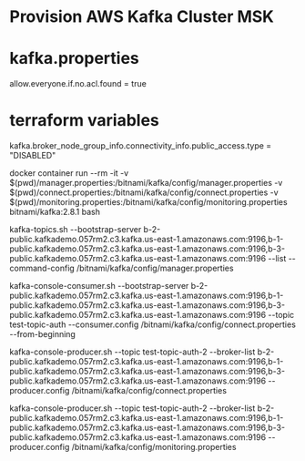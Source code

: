 # Provision AWS Kafka Cluster MSK

# kafka.properties
allow.everyone.if.no.acl.found = true

# terraform variables
kafka.broker_node_group_info.connectivity_info.public_access.type = "DISABLED"

docker container run --rm -it -v $(pwd)/manager.properties:/bitnami/kafka/config/manager.properties -v $(pwd)/connect.properties:/bitnami/kafka/config/connect.properties -v $(pwd)/monitoring.properties:/bitnami/kafka/config/monitoring.properties bitnami/kafka:2.8.1 bash


kafka-topics.sh --bootstrap-server b-2-public.kafkademo.057rm2.c3.kafka.us-east-1.amazonaws.com:9196,b-1-public.kafkademo.057rm2.c3.kafka.us-east-1.amazonaws.com:9196,b-3-public.kafkademo.057rm2.c3.kafka.us-east-1.amazonaws.com:9196 --list --command-config /bitnami/kafka/config/manager.properties


kafka-console-consumer.sh --bootstrap-server b-2-public.kafkademo.057rm2.c3.kafka.us-east-1.amazonaws.com:9196,b-1-public.kafkademo.057rm2.c3.kafka.us-east-1.amazonaws.com:9196,b-3-public.kafkademo.057rm2.c3.kafka.us-east-1.amazonaws.com:9196 --topic test-topic-auth --consumer.config /bitnami/kafka/config/connect.properties --from-beginning


kafka-console-producer.sh --topic test-topic-auth-2 --broker-list b-2-public.kafkademo.057rm2.c3.kafka.us-east-1.amazonaws.com:9196,b-1-public.kafkademo.057rm2.c3.kafka.us-east-1.amazonaws.com:9196,b-3-public.kafkademo.057rm2.c3.kafka.us-east-1.amazonaws.com:9196 --producer.config /bitnami/kafka/config/connect.properties

kafka-console-producer.sh --topic test-topic-auth-2 --broker-list b-2-public.kafkademo.057rm2.c3.kafka.us-east-1.amazonaws.com:9196,b-1-public.kafkademo.057rm2.c3.kafka.us-east-1.amazonaws.com:9196,b-3-public.kafkademo.057rm2.c3.kafka.us-east-1.amazonaws.com:9196 --producer.config /bitnami/kafka/config/monitoring.properties